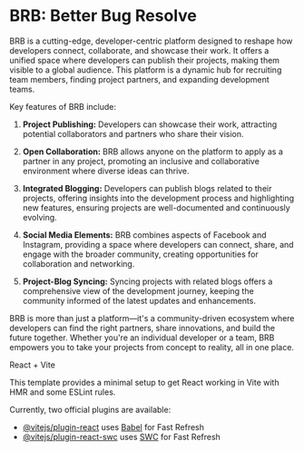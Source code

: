 # BRB: Better Bug Resolve

BRB is a cutting-edge, developer-centric platform designed to reshape how developers connect, collaborate, and showcase their work. It offers a unified space where developers can publish their projects, making them visible to a global audience. This platform is a dynamic hub for recruiting team members, finding project partners, and expanding development teams.

Key features of BRB include:

1. **Project Publishing:** Developers can showcase their work, attracting potential collaborators and partners who share their vision.

2. **Open Collaboration:** BRB allows anyone on the platform to apply as a partner in any project, promoting an inclusive and collaborative environment where diverse ideas can thrive.

3. **Integrated Blogging:** Developers can publish blogs related to their projects, offering insights into the development process and highlighting new features, ensuring projects are well-documented and continuously evolving.

4. **Social Media Elements:** BRB combines aspects of Facebook and Instagram, providing a space where developers can connect, share, and engage with the broader community, creating opportunities for collaboration and networking.

5. **Project-Blog Syncing:** Syncing projects with related blogs offers a comprehensive view of the development journey, keeping the community informed of the latest updates and enhancements.

BRB is more than just a platform—it's a community-driven ecosystem where developers can find the right partners, share innovations, and build the future together. Whether you're an individual developer or a team, BRB empowers you to take your projects from concept to reality, all in one place.

React + Vite

This template provides a minimal setup to get React working in Vite with HMR and some ESLint rules.

Currently, two official plugins are available:

- [@vitejs/plugin-react](https://github.com/vitejs/vite-plugin-react/blob/main/packages/plugin-react/README.md) uses [Babel](https://babeljs.io/) for Fast Refresh
- [@vitejs/plugin-react-swc](https://github.com/vitejs/vite-plugin-react-swc) uses [SWC](https://swc.rs/) for Fast Refresh
